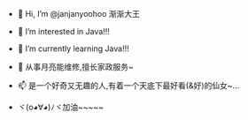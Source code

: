 - 👋 Hi, I’m @janjanyoohoo 渐渐大王
- 👀 I’m interested in Java!!!
- 🌱 I’m currently learning Java!!!
- 💞️ 从事月亮能维修,擅长家政服务~
- 📫 是一个好奇又无趣的人,有着一个天底下最好看(&好)的仙女~...

- ヾ(o◕∀◕)ﾉヾ加油~~~~~

<!---
janjanyoohoo/janjanyoohoo is a ✨ special ✨ repository because its `README.md` (this file) appears on your GitHub profile.
You can click the Preview link to take a look at your changes.
--->
